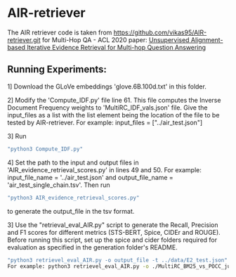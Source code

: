 # AIR-retriever
The AIR retriever code is taken from https://github.com/vikas95/AIR-retriever.git for Multi-Hop QA - ACL 2020 paper: [Unsupervised Alignment-based Iterative Evidence Retrieval for Multi-hop Question Answering](https://arxiv.org/abs/2005.01218)

## Running Experiments:

1] Download the GLoVe embeddings 'glove.6B.100d.txt' in this folder.

2] Modify the 'Compute_IDF.py' file line 61. This file computes the Inverse Document Frequency weights to 'MultiRC_IDF_vals.json' file. Give the input_files as a list with the list element being the location of the file to be tested by AIR-retriever. For example: input_files = \["../air_test.json"\]

3] Run 
```bash
"python3 Compute_IDF.py"
```
4] Set the path to the input and output files in 'AIR_evidence_retrieval_scores.py' in lines 49 and 50. For example: input_file_name = '../air_test.json' and output_file_name = 'air_test_single_chain.tsv'. Then run 
```bash
"python3 AIR_evidence_retrieval_scores.py" 
```
to generate the output_file in the tsv format. 

3] Use the "retrieval_eval_AIR.py" script to generate the Recall, Precision and F1 scores for different metrics (STS-BERT, Spice, CIDEr and ROUGE). Before running this script, set up the spice and cider folders required for evaluation as specified in the generation folder's README.
```bash
"python3 retrievel_eval_AIR.py -o output_file -t ../data/E2_test.json"
For example: python3 retrievel_eval_AIR.py -o ./MultiRC_BM25_vs_POCC_justification_quality_score/air_test_single_chain.tsv -t ../data/E2_test.json
```
